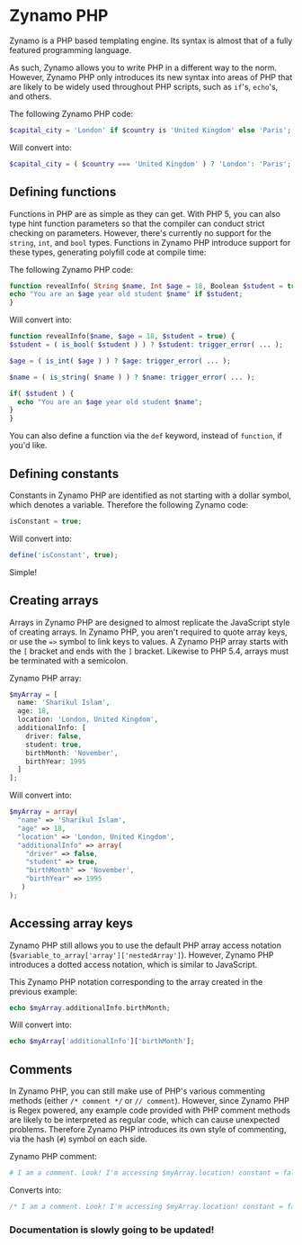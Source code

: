 # Zynamo PHP
Zynamo is a PHP based templating engine. Its syntax is almost that of a fully featured programming language. 

As such, Zynamo allows you to write PHP in a different way to the norm. However, Zynamo PHP only introduces its new syntax into areas of PHP that are likely to be widely used throughout PHP scripts, such as `if`'s, `echo`'s, and others.

The following Zynamo PHP code:
```php
$capital_city = 'London' if $country is 'United Kingdom' else 'Paris';
```
Will convert into:
```php
$capital_city = ( $country === 'United Kingdom' ) ? 'London': 'Paris';
```

## Defining functions
Functions in PHP are as simple as they can get. With PHP 5, you can also type hint function parameters so that the compiler can conduct strict checking on parameters. However, there's currently no support for the `string`, `int`, and `bool` types. Functions in Zynamo PHP introduce support for these types, generating polyfill code at compile time:

The following Zynamo PHP code:
```php
function revealInfo( String $name, Int $age = 18, Boolean $student = true) {
echo "You are an $age year old student $name" if $student;
}
```

Will convert into:
```php
function revealInfo($name, $age = 18, $student = true) {
$student = ( is_bool( $student ) ) ? $student: trigger_error( ... );

$age = ( is_int( $age ) ) ? $age: trigger_error( ... );

$name = ( is_string( $name ) ) ? $name: trigger_error( ... );

if( $student ) {
  echo "You are an $age year old student $name";
}
}
```

You can also define a function via the `def` keyword, instead of `function`, if you'd like.

## Defining constants
Constants in Zynamo PHP are identified as not starting with a dollar symbol, which denotes a variable. Therefore the following Zynamo code:
```php
isConstant = true;
```

Will convert into:
```php
define('isConstant', true);
```

Simple!

## Creating arrays
Arrays in Zynamo PHP are designed to almost replicate the JavaScript style of creating arrays. In Zynamo PHP, you aren't required to quote array keys, or use the `=>` symbol to link keys to values. A Zynamo PHP array starts with the `[` bracket and ends with the `]` bracket. Likewise to PHP 5.4, arrays must be terminated with a semicolon.

Zynamo PHP array:
```php
$myArray = [
  name: 'Sharikul Islam',
  age: 18,
  location: 'London, United Kingdom',
  additionalInfo: [
    driver: false,
    student: true,
    birthMonth: 'November',
    birthYear: 1995
  ]
];
```

Will convert into:
```php
$myArray = array(
  "name" => 'Sharikul Islam',
  "age" => 18,
  "location" => 'London, United Kingdom',
  "additionalInfo" => array(
    "driver" => false,
    "student" => true,
    "birthMonth" => 'November',
    "birthYear" => 1995
   )
);
```

## Accessing array keys
Zynamo PHP still allows you to use the default PHP array access notation (`$variable_to_array['array']['nestedArray']`). However, Zynamo PHP introduces a dotted access notation, which is similar to JavaScript.

This Zynamo PHP notation corresponding to the array created in the previous example:
```php
echo $myArray.additionalInfo.birthMonth;
```

Will convert into:
```php
echo $myArray['additionalInfo']['birthMonth'];
```

## Comments
In Zynamo PHP, you can still make use of PHP's various commenting methods (either `/* comment */` or `// comment`). However, since Zynamo PHP is Regex powered, any example code provided with PHP comment methods are likely to be interpreted as regular code, which can cause unexpected problems. Therefore Zynamo PHP introduces its own style of commenting, via the hash (`#`) symbol on each side.

Zynamo PHP comment:
```php
# I am a comment. Look! I'm accessing $myArray.location! constant = false; #
```

Converts into:
```php
/* I am a comment. Look! I'm accessing $myArray.location! constant = false; */
```
### Documentation is slowly going to be updated!
